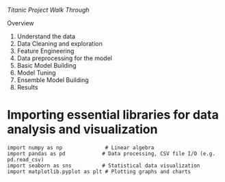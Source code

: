   *Titanic Project Walk Through*

  Overview
  1. Understand the data
  2. Data Cleaning and exploration
  3. Feature Engineering
  4. Data preprocessing for the model
  5. Basic Model Building
  6. Model Tuning
  7. Ensemble Model Building
  8. Results

# Importing essential libraries for data analysis and visualization
```
import numpy as np              # Linear algebra
import pandas as pd            # Data processing, CSV file I/O (e.g. pd.read_csv)
import seaborn as sns          # Statistical data visualization
import matplotlib.pyplot as plt # Plotting graphs and charts
```
